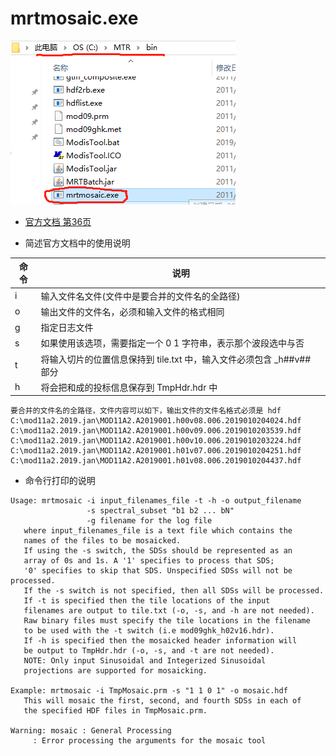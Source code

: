 # mrtmosaic.exe

![](./pic/mtrmosaic.png)

- [官方文档 第36页](https://jxjjxy-my.sharepoint.com/personal/1jtbiljrw_t_odmail_cn/Documents/mrt41_usermanual_032811.pdf)

- 简述官方文档中的使用说明

| 命令 | 说明 |
| -- | -- |
| i | 输入文件名文件(文件中是要合并的文件名的全路径) |
| o | 输出文件的文件名，必须和输入文件的格式相同 |
| g | 指定日志文件 |
| s | 如果使用该选项，需要指定一个 0 1 字符串，表示那个波段选中与否 |
| t | 将输入切片的位置信息保持到 tile.txt 中，输入文件必须包含 _h##v## 部分 |
| h | 将会把和成的投标信息保存到 TmpHdr.hdr 中 |

```
要合并的文件名的全路径，文件内容可以如下，输出文件的文件名格式必须是 hdf
C:\mod11a2.2019.jan\MOD11A2.A2019001.h00v08.006.2019010204024.hdf
C:\mod11a2.2019.jan\MOD11A2.A2019001.h00v09.006.2019010203539.hdf
C:\mod11a2.2019.jan\MOD11A2.A2019001.h00v10.006.2019010203224.hdf
C:\mod11a2.2019.jan\MOD11A2.A2019001.h01v07.006.2019010204251.hdf
C:\mod11a2.2019.jan\MOD11A2.A2019001.h01v08.006.2019010204437.hdf
```

- 命令行打印的说明

```
Usage: mrtmosaic -i input_filenames_file -t -h -o output_filename
                 -s spectral_subset "b1 b2 ... bN"
                 -g filename for the log file
   where input_filenames_file is a text file which contains the
   names of the files to be mosaicked.
   If using the -s switch, the SDSs should be represented as an
   array of 0s and 1s. A '1' specifies to process that SDS;
   '0' specifies to skip that SDS. Unspecified SDSs will not be processed.
   If the -s switch is not specified, then all SDSs will be processed.
   If -t is specified then the tile locations of the input
   filenames are output to tile.txt (-o, -s, and -h are not needed).
   Raw binary files must specify the tile locations in the filename
   to be used with the -t switch (i.e mod09ghk_h02v16.hdr).
   If -h is specified then the mosaicked header information will
   be output to TmpHdr.hdr (-o, -s, and -t are not needed).
   NOTE: Only input Sinusoidal and Integerized Sinusoidal
   projections are supported for mosaicking.

Example: mrtmosaic -i TmpMosaic.prm -s "1 1 0 1" -o mosaic.hdf
   This will mosaic the first, second, and fourth SDSs in each of
   the specified HDF files in TmpMosaic.prm.

Warning: mosaic : General Processing
     : Error processing the arguments for the mosaic tool
```